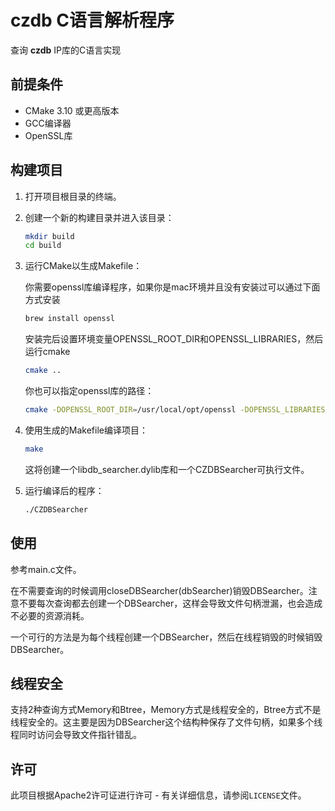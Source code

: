 # czdb C语言解析程序

查询 **czdb** IP库的C语言实现

## 前提条件

- CMake 3.10 或更高版本
- GCC编译器
- OpenSSL库

## 构建项目

1. 打开项目根目录的终端。

2. 创建一个新的构建目录并进入该目录：
    ```bash
    mkdir build
    cd build
    ```

3. 运行CMake以生成Makefile：
   
   你需要openssl库编译程序，如果你是mac环境并且没有安装过可以通过下面方式安装
    ```bash
    brew install openssl
    ```
   安装完后设置环境变量OPENSSL_ROOT_DIR和OPENSSL_LIBRARIES，然后运行cmake

    ```bash
    cmake ..
    ```
   你也可以指定openssl库的路径：
    ```bash
    cmake -DOPENSSL_ROOT_DIR=/usr/local/opt/openssl -DOPENSSL_LIBRARIES=/usr/local/opt/openssl/lib ..
    ```

4. 使用生成的Makefile编译项目：
    ```bash
    make
    ```
   
   这将创建一个libdb_searcher.dylib库和一个CZDBSearcher可执行文件。

5. 运行编译后的程序：
    ```bash
    ./CZDBSearcher
    ```
## 使用

参考main.c文件。

在不需要查询的时候调用closeDBSearcher(dbSearcher)销毁DBSearcher。注意不要每次查询都去创建一个DBSearcher，这样会导致文件句柄泄漏，也会造成不必要的资源消耗。

一个可行的方法是为每个线程创建一个DBSearcher，然后在线程销毁的时候销毁DBSearcher。

## 线程安全
支持2种查询方式Memory和Btree，Memory方式是线程安全的，Btree方式不是线程安全的。这主要是因为DBSearcher这个结构种保存了文件句柄，如果多个线程同时访问会导致文件指针错乱。

## 许可

此项目根据Apache2许可证进行许可 - 有关详细信息，请参阅`LICENSE`文件。